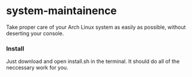 # system-maintainence
Take proper care of your Arch Linux system as easily as possible, without deserting your console. 

### Install
Just download and open install.sh in the terminal. It should do all of the neccessary work for you.
